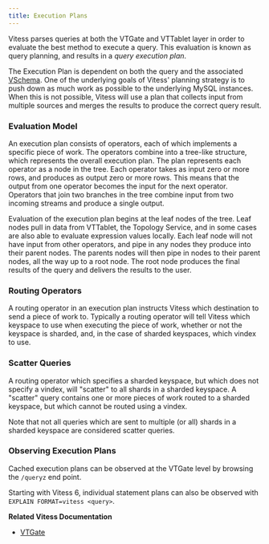 ```yaml
---
title: Execution Plans
---
```


Vitess parses queries at both the VTGate and VTTablet layer in order to evaluate the best method to execute a query. This evaluation is known as query planning, and results in a _query execution plan_.

The Execution Plan is dependent on both the query and the associated [VSchema](../vschema). One of the underlying goals of Vitess' planning strategy is to push down as much work as possible to the underlying MySQL instances. When this is not possible, Vitess will use a plan that collects input from multiple sources and merges the results to produce the correct query result.

### Evaluation Model

An execution plan consists of operators, each of which implements a specific piece of work. The operators combine into a tree-like structure, which represents the overall execution plan. The plan represents each operator as a node in the tree. Each operator takes as input zero or more rows, and produces as output zero or more rows. This means that the output from one operator becomes the input for the next operator. Operators that join two branches in the tree combine input from two incoming streams and produce a single output.

Evaluation of the execution plan begins at the leaf nodes of the tree. Leaf nodes pull in data from VTTablet, the Topology Service, and in some cases are also able to evaluate expression values locally. Each leaf node will not have input from other operators, and pipe in any nodes they produce into their parent nodes. The parents nodes will then pipe in nodes to their parent nodes, all the way up to a root node. The root node produces the final results of the query and delivers the results to the user.

### Routing Operators

A routing operator in an execution plan instructs Vitess which destination to send a piece of work to. Typically a routing operator will tell Vitess which keyspace to use when executing the piece of work, whether or not the keyspace is sharded, and, in the case of sharded keyspaces, which vindex to use.

### Scatter Queries

A routing operator which specifies a sharded keyspace, but which does not specify a vindex, will "scatter" to all shards in a sharded keyspace. A "scatter" query contains one or more pieces of work routed to a sharded keyspace, but which cannot be routed using a vindex.

Note that not all queries which are sent to multiple (or all) shards in a sharded keyspace are considered scatter queries.

### Observing Execution Plans

Cached execution plans can be observed at the VTGate level by browsing the `/queryz` end point.

Starting with Vitess 6, individual statement plans can also be observed with `EXPLAIN FORMAT=vitess <query>`.

**Related Vitess Documentation**

* [VTGate](../vtgate)
